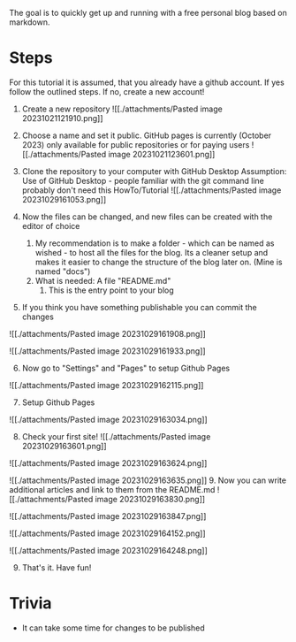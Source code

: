 The goal is to quickly get up and running with a free personal blog based on markdown.

# Steps
For this tutorial it is assumed, that you already have a github account.
If yes follow the outlined steps. If no, create a new account!

1. Create a new repository
![[./attachments/Pasted image 20231021121910.png]]

2. Choose a name and set it public. GitHub pages is currently (October 2023) only available for public repositories or for paying users
![[./attachments/Pasted image 20231021123601.png]]

3. Clone the repository to your computer with GitHub Desktop
Assumption: Use of GitHub Desktop - people familiar with the git command line probably don't need this HowTo/Tutorial
![[./attachments/Pasted image 20231029161053.png]]

4. Now the files can be changed, and new files can be created with the editor of choice
	1. My recommendation is to make a folder - which can be named as wished - to host all the files for the blog. Its a cleaner setup and makes it easier to change the structure of the blog later on. (Mine is named "docs")
	2. What is needed: A file "README.md"
		1. This is the entry point to your blog
5. If you think you have something publishable you can commit the changes

![[./attachments/Pasted image 20231029161908.png]]

![[./attachments/Pasted image 20231029161933.png]]

6. Now go to "Settings" and "Pages" to setup Github Pages

![[./attachments/Pasted image 20231029162115.png]]

7. Setup Github Pages

![[./attachments/Pasted image 20231029163034.png]]

8. Check your first site!
![[./attachments/Pasted image 20231029163601.png]]

![[./attachments/Pasted image 20231029163624.png]]

![[./attachments/Pasted image 20231029163635.png]]
9. Now you can write additional articles and link to them from the README.md
![[./attachments/Pasted image 20231029163830.png]]

![[./attachments/Pasted image 20231029163847.png]]

![[./attachments/Pasted image 20231029164152.png]]

![[./attachments/Pasted image 20231029164248.png]]

9. That's it. Have fun!
# Trivia
- It can take some time for changes to be published


